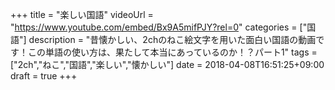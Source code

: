 +++
title =  "楽しい国語"
videoUrl = "https://www.youtube.com/embed/Bx9A5mifPJY?rel=0"
categories = ["国語"]
description = "昔懐かしい、2chのねこ絵文字を用いた面白い国語の動画です！この単語の使い方は、果たして本当にあっているのか！？パート1"
tags = ["2ch","ねこ","国語","楽しい","懐かしい"]
date = 2018-04-08T16:51:25+09:00
draft = true
+++

